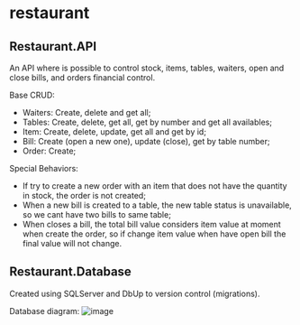 # restaurant

## Restaurant.API
An API where is possible to control stock, items, tables, waiters, open and close bills, and orders financial control. 

Base CRUD:
- Waiters: Create, delete and get all;
- Tables: Create, delete, get all, get by number and get all availables;
- Item: Create, delete, update, get all and get by id;
- Bill: Create (open a new one), update (close), get by table number;
- Order: Create;

Special Behaviors:
- If try to create a new order with an item that does not have the quantity in stock, the order is not created;
- When a new bill is created to a table, the new table status is unavailable, so we cant have two bills to same table;
- When closes a bill, the total bill value considers item value at moment when create the order, so if change item value when have open bill the final value will not change.

## Restaurant.Database
Created using SQLServer and DbUp to version control (migrations).

Database diagram:
![image](https://user-images.githubusercontent.com/42729316/178124351-4dff2281-08dd-4657-b64e-9caf62d8efed.png)


